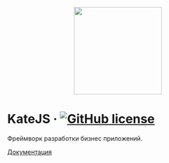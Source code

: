 <p align="center">
  <img width="200" height="200" src="https://github.com/romannep/katejs/raw/master/docs/assets/img/logo_kate_200.jpg">
</p>

# KateJS &middot; [![GitHub license](https://github.com/romannep/katejs/raw/master/gplv3-88x31.png)](https://github.com/romannep/katejs/blob/master/LICENSE)

Фреймворк разработки бизнес приложений.

[Документация](https://katejs.ru)